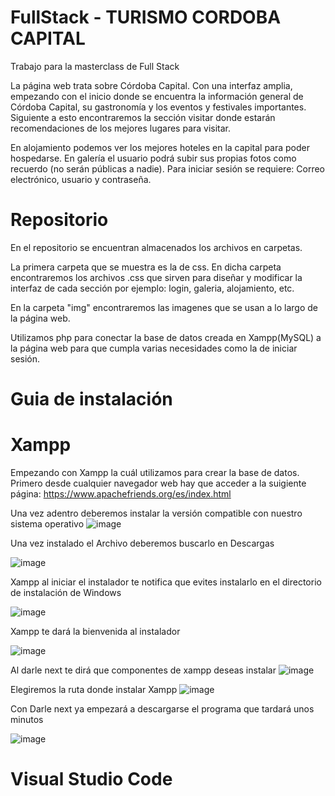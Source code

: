 # FullStack - TURISMO CORDOBA CAPITAL
Trabajo para la masterclass de Full Stack

La página web trata sobre Córdoba Capital. Con una interfaz amplia, empezando con el inicio donde se encuentra la información general de Córdoba Capital, su gastronomía y los eventos y festivales importantes.
Siguiente a esto encontraremos la sección visitar donde estarán recomendaciones de los mejores lugares para visitar.

En alojamiento podemos ver los mejores hoteles en la capital para poder hospedarse.
En galería el usuario podrá subir sus propias fotos como recuerdo (no serán públicas a nadie).
Para iniciar sesión se requiere: Correo electrónico, usuario y contraseña.

# Repositorio

En el repositorio se encuentran almacenados los archivos en carpetas.

La primera carpeta que se muestra es la de css. En dicha carpeta encontraremos los archivos .css que sirven para diseñar
y modificar la interfaz de cada sección por ejemplo: login, galeria, alojamiento, etc.

En la carpeta "img" encontraremos las imagenes que se usan a lo largo de la página web.

Utilizamos php para conectar la base de datos creada en Xampp(MySQL) a la página web para que cumpla varias necesidades como la de iniciar sesión.

# Guia de instalación

# Xampp

Empezando con Xampp la cuál utilizamos para crear la base de datos.
Primero desde cualquier navegador web hay que acceder a la suigiente página: https://www.apachefriends.org/es/index.html

Una vez adentro deberemos instalar la versión compatible con nuestro sistema operativo
![image](https://github.com/Benjaminnrp/FullStack/assets/118995132/a13e660a-1552-4b0d-9113-cb0bb421ae1f)

Una vez instalado el Archivo deberemos buscarlo en Descargas

![image](https://github.com/Benjaminnrp/FullStack/assets/118995132/9c74e01b-7cd5-41cf-969d-030c8ce41f03)

Xampp al iniciar el instalador te notifica que evites instalarlo en el directorio de instalación de Windows

![image](https://github.com/Benjaminnrp/FullStack/assets/118995132/0b79dae4-99b9-4ff4-8551-d494a3a69c42)

Xampp te dará la bienvenida al instalador

![image](https://github.com/Benjaminnrp/FullStack/assets/118995132/cb65e103-e124-49cd-9ca8-ad37709d2f98)

Al darle next te dirá que componentes de xampp deseas instalar
![image](https://github.com/Benjaminnrp/FullStack/assets/118995132/8e4e7577-14b0-4985-9083-9d683d8205ac)

Elegiremos la ruta donde instalar Xampp
![image](https://github.com/Benjaminnrp/FullStack/assets/118995132/c64578db-4f77-4d4b-b2a9-ecc6c2cba19b)

Con Darle next ya empezará a descargarse el programa que tardará unos minutos

![image](https://github.com/Benjaminnrp/FullStack/assets/118995132/7e1c4e81-098c-4dda-94f5-489379b8b2c0)

# Visual Studio Code


